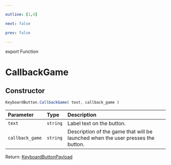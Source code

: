 ```yaml
---

outline: [1,4]

next: false

prev: false

---
```


export Function
# CallbackGame

## Constructor
 ```ts
 KeyboardButton.CallbackGame( text, callback_game )
 ```
 
 | Parameter | Type | Description |
| :--- | :--- | :--- |
| `text` | `string` | Label text on the button. |
| `callback_game` | `string` | Description of the game that will be launched when the user presses the button. |

Return: [KeyboardButtonPayload](../../../interfaces/KeyboardButtonPayload.md)

